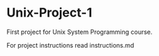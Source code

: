 # Unix-Project-1

First project for Unix System Programming course.

For project instructions read instructions.md
